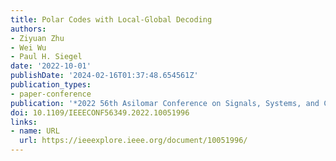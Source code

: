 ```yaml
---
title: Polar Codes with Local-Global Decoding
authors:
- Ziyuan Zhu
- Wei Wu
- Paul H. Siegel
date: '2022-10-01'
publishDate: '2024-02-16T01:37:48.654561Z'
publication_types:
- paper-conference
publication: '*2022 56th Asilomar Conference on Signals, Systems, and Computers*'
doi: 10.1109/IEEECONF56349.2022.10051996
links:
- name: URL
  url: https://ieeexplore.ieee.org/document/10051996/
---
```

